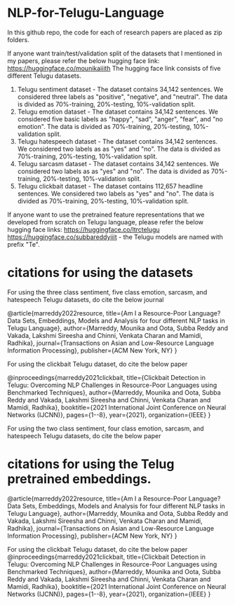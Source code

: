 # NLP-for-Telugu-Language

In this github repo, the code for each of research papers are placed as zip folders.

If anyone want train/test/validation split of the datasets that I mentioned in my papers, please refer the below hugging face link:
https://huggingface.co/mounikaiiith
The hugging face link consists of five different Telugu datasets.
1. Telugu sentiment dataset - The dataset contains 34,142 sentences. We considered three labels as "positive", "negative", and "neutral". The data is divided as 70%-training, 20%-testing, 10%-validation split.
2. Telugu emotion dataset - The dataset contains 34,142 sentences. We considered five basic labels as "happy", "sad", "anger", "fear", and "no emotion". The data is divided as 70%-training, 20%-testing, 10%-validation split.
3. Telugu hatespeech dataset - The dataset contains 34,142 sentences. We considered two labels as as "yes" and "no". The data is divided as 70%-training, 20%-testing, 10%-validation split.
4. Telugu sarcasm dataset - The dataset contains 34,142 sentences. We considered two labels as as "yes" and "no". The data is divided as 70%-training, 20%-testing, 10%-validation split.
5. Telugu clickbait dataset - The dataset contains 112,657 headline sentences. We considered two labels as "yes" and "no". The data is divided as 70%-training, 20%-testing, 10%-validation split.

If anyone want to use the pretrained feature representations that we developed from scratch on Telugu language, please refer the below hugging face links:
https://huggingface.co/ltrctelugu
https://huggingface.co/subbareddyiiit - the Telugu models are named with prefix "Te".


# citations for using the datasets

For using the three class sentiment, five class emotion, sarcasm, and hatespeech Telugu datasets, do cite the below journal

@article{marreddy2022resource,
  title={Am I a Resource-Poor Language? Data Sets, Embeddings, Models and Analysis for four different NLP tasks in Telugu Language},
  author={Marreddy, Mounika and Oota, Subba Reddy and Vakada, Lakshmi Sireesha and Chinni, Venkata Charan and Mamidi, Radhika},
  journal={Transactions on Asian and Low-Resource Language Information Processing},
  publisher={ACM New York, NY}
}

For using the clickbait Telugu dataset, do cite the below paper

@inproceedings{marreddy2021clickbait,
  title={Clickbait Detection in Telugu: Overcoming NLP Challenges in Resource-Poor Languages using Benchmarked Techniques},
  author={Marreddy, Mounika and Oota, Subba Reddy and Vakada, Lakshmi Sireesha and Chinni, Venkata Charan and Mamidi, Radhika},
  booktitle={2021 International Joint Conference on Neural Networks (IJCNN)},
  pages={1--8},
  year={2021},
  organization={IEEE}
}

For using the two class sentiment, four class emotion, sarcasm, and hatespeech Telugu datasets, do cite the below paper

# citations for using the Telug pretrained embeddings.
@article{marreddy2022resource,
  title={Am I a Resource-Poor Language? Data Sets, Embeddings, Models and Analysis for four different NLP tasks in Telugu Language},
  author={Marreddy, Mounika and Oota, Subba Reddy and Vakada, Lakshmi Sireesha and Chinni, Venkata Charan and Mamidi, Radhika},
  journal={Transactions on Asian and Low-Resource Language Information Processing},
  publisher={ACM New York, NY}
}

For using the clickbait Telugu dataset, do cite the below paper
@inproceedings{marreddy2021clickbait,
  title={Clickbait Detection in Telugu: Overcoming NLP Challenges in Resource-Poor Languages using Benchmarked Techniques},
  author={Marreddy, Mounika and Oota, Subba Reddy and Vakada, Lakshmi Sireesha and Chinni, Venkata Charan and Mamidi, Radhika},
  booktitle={2021 International Joint Conference on Neural Networks (IJCNN)},
  pages={1--8},
  year={2021},
  organization={IEEE}
}



